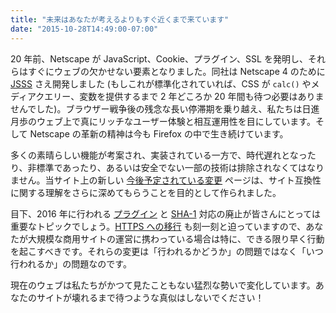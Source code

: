 ```yaml
---
title: "未来はあなたが考えるよりもすぐ近くまで来ています"
date: "2015-10-28T14:49:00-07:00"
---
```

20 年前、Netscape が JavaScript、Cookie、プラグイン、SSL を発明し、それらはすぐにウェブの欠かせない要素となりました。同社は Netscape 4 のために [JSSS](http://www.w3.org/Submission/1996/1/WD-jsss-960822) さえ開発しました (もしこれが標準化されていれば、CSS が `calc()` やメディアクエリー、変数を提供するまで 2 年どころか 20 年間も待つ必要はありませんでした)。ブラウザー戦争後の残念な長い停滞期を乗り越え、私たちは日進月歩のウェブ上で真にリッチなユーザー体験と相互運用性を目にしています。そして Netscape の革新の精神は今も Firefox の中で生き続けています。

多くの素晴らしい機能が考案され、実装されている一方で、時代遅れとなったり、非標準であったり、あるいは安全でない一部の技術は排除されなくてはなりません。当サイト上の新しい [今後予定されている変更](https://www.fxsitecompat.com/ja/versions/future/) ページは、サイト互換性に関する理解をさらに深めてもらうことを目的として作られました。

目下、2016 年に行われる [プラグイン](https://www.fxsitecompat.com/ja/docs/2015/plug-in-support-will-be-dropped-by-the-end-of-2016-except-flash/) と [SHA-1](https://www.fxsitecompat.com/ja/docs/2015/sha-1-certificate-support-will-be-disabled-as-early-as-july-2016/) 対応の廃止が皆さんにとっては重要なトピックでしょう。[HTTPS への移行](https://www.fxsitecompat.com/ja/docs/2015/insecure-http-will-be-deprecated/) も刻一刻と迫っていますので、あなたが大規模な商用サイトの運営に携わっている場合は特に、できる限り早く行動を起こすべきです。それらの変更は「行われるかどうか」の問題ではなく「いつ行われるか」の問題なのです。

現在のウェブは私たちがかつて見たこともない猛烈な勢いで変化しています。あなたのサイトが壊れるまで待つような真似はしないでください！
